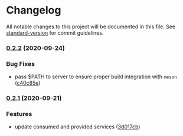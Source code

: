 # Changelog

All notable changes to this project will be documented in this file. See [standard-version](https://github.com/conventional-changelog/standard-version) for commit guidelines.

### [0.2.2](https://github.com/paysonwallach/atom-ide-vala/compare/v0.2.1...v0.2.2) (2020-09-24)


### Bug Fixes

* pass $PATH to server to ensure proper build integration with `meson` ([c40c85e](https://github.com/paysonwallach/atom-ide-vala/commit/c40c85e74165d44ea0891e5fcfec86b5fe7fd53d))

### [0.2.1](https://github.com/paysonwallach/atom-ide-vala/compare/v0.2.0...v0.2.1) (2020-09-21)


### Features

* update consumed and provided services ([3d017cb](https://github.com/paysonwallach/atom-ide-vala/commit/3d017cbe59e2600bbd2dcfa7e6669ab01f97623f))
